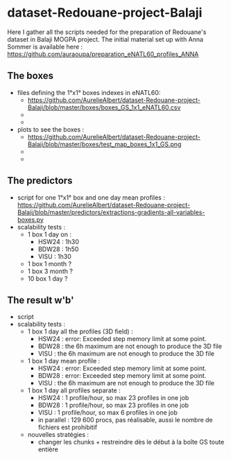 # dataset-Redouane-project-Balaji

Here I gather all the scripts needed for the preparation of Redouane's dataset in Balaji MOGPA project.
The initial material set up with Anna Sommer is available here : https://github.com/auraoupa/preparation_eNATL60_profiles_ANNA

## The boxes 

  - files defining the 1°x1° boxes indexes in eNATL60:
    - https://github.com/AurelieAlbert/dataset-Redouane-project-Balaji/blob/master/boxes/boxes_GS_1x1_eNATL60.csv
    - 
    -
  - plots to see the boxes :
    - https://github.com/AurelieAlbert/dataset-Redouane-project-Balaji/blob/master/boxes/test_map_boxes_1x1_GS.png
    -
    -
  
## The predictors

  - script for one 1°x1° box and one day mean profiles : https://github.com/AurelieAlbert/dataset-Redouane-project-Balaji/blob/master/predictors/extractions-gradients-all-variables-boxes.py
  - scalability tests :
    - 1 box 1 day on :
       - HSW24 : 1h30
       - BDW28 :  1h50
       - VISU : 1h30
    - 1 box 1 month ?
    - 1 box 3 month ?
    - 10 box 1 day ?
    
## The result w'b'

  - script
  - scalability tests :
     - 1 box 1 day all the profiles (3D field) :
       - HSW24 :  error: Exceeded step memory limit at some point.
       - BDW28 : the 6h maximum are not enough to produce the 3D file
       - VISU : the 6h maximum are not enough to produce the 3D file
     - 1 box 1 day mean profile :
       - HSW24 : error: Exceeded step memory limit at some point.
       - BDW28 : error: Exceeded step memory limit at some point.  
       - VISU : the 6h maximum are not enough to produce the 3D file       
     - 1 box 1 day all profiles separate :
       - HSW24 : 1 profile/hour, so max 23 profiles in one job
       - BDW28 : 1 profile/hour, so max 23 profiles in one job
       - VISU : 1 profile/hour, so max 6 profiles in one job
       - in parallel : 129 600 procs, pas réalisable, aussi le nombre de fichiers est prohibitif
     - nouvelles stratégies :
       - changer les chunks + restreindre dès le début à la boîte GS toute entière
     
     
